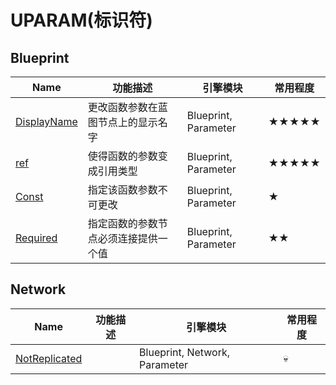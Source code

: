 # UPARAM(标识符)

 ## Blueprint

| Name                                                       | 功能描述                             | 引擎模块                      | 常用程度 |
| ---------------------------------------------------------- | ------------------------------------ | ----------------------------- | -------- |
| [DisplayName](UPARAM/Blueprint/DisplayName/DisplayName.md) | 更改函数参数在蓝图节点上的显示名字   | Blueprint, Parameter          | ★★★★★    |
| [ref](UPARAM/Blueprint/ref/ref.md)                         | 使得函数的参数变成引用类型           | Blueprint, Parameter          | ★★★★★    |
| [Const](UPARAM/Blueprint/Const/Const.md)                   | 指定该函数参数不可更改               | Blueprint, Parameter          | ★        |
| [Required](UPARAM/Blueprint/Required/Required.md)          | 指定函数的参数节点必须连接提供一个值 | Blueprint, Parameter          | ★★       |


 ## Network

| Name                                                       | 功能描述                             | 引擎模块                      | 常用程度 |
| ---------------------------------------------------------- | ------------------------------------ | ----------------------------- | -------- |
| [NotReplicated](UPARAM/Network/NotReplicated.md)           |                                      | Blueprint, Network, Parameter | 💀        |